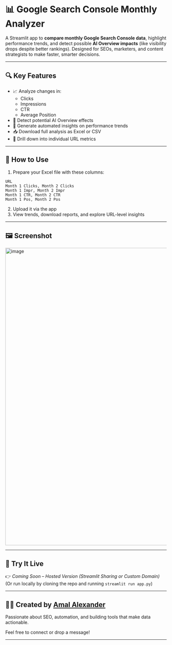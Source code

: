 # 📊 Google Search Console Monthly Analyzer

A Streamlit app to **compare monthly Google Search Console data**, highlight performance trends, and detect possible **AI Overview impacts** (like visibility drops despite better rankings). Designed for SEOs, marketers, and content strategists to make faster, smarter decisions.

---

## 🔍 Key Features

- 📈 Analyze changes in:
  - Clicks
  - Impressions
  - CTR
  - Average Position
- 🤖 Detect potential AI Overview effects
- 🧠 Generate automated insights on performance trends
- 📥 Download full analysis as Excel or CSV
- 🔎 Drill down into individual URL metrics

---

## 📂 How to Use

1. Prepare your Excel file with these columns:

```
URL  
Month 1 Clicks, Month 2 Clicks  
Month 1 Impr, Month 2 Impr  
Month 1 CTR, Month 2 CTR  
Month 1 Pos, Month 2 Pos
```

2. Upload it via the app
3. View trends, download reports, and explore URL-level insights

---

## 🖼️ Screenshot

<img width="929" alt="image" src="https://github.com/user-attachments/assets/f1acf97e-0e4b-46a5-962a-cdbe6bbcfa3c" />


---

## 🚀 Try It Live

👉 *Coming Soon – Hosted Version (Streamlit Sharing or Custom Domain)*  
(Or run locally by cloning the repo and running `streamlit run app.py`)

---

## 👨‍💻 Created by [Amal Alexander](https://www.linkedin.com/in/amal-alexander-305780131/)

Passionate about SEO, automation, and building tools that make data actionable.

Feel free to connect or drop a message!

---
